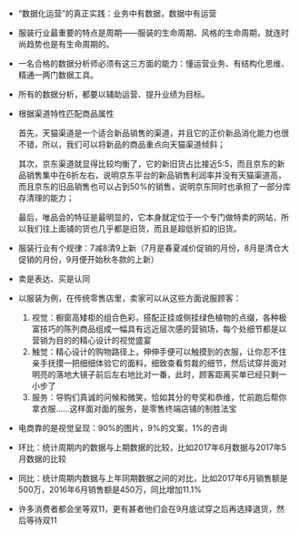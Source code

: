 - “数据化运营”的真正实践：业务中有数据，数据中有运营

- 服装行业最重要的特点是周期——服装的生命周期、风格的生命周期，就连时尚趋势也是有生命周期的。

- 一名合格的数据分析师必须有这三方面的能力：懂运营业务、有结构化思维、精通一两门数据工具。

- 所有的数据分析，都要以辅助运营、提升业绩为目标。

- 根据渠道特性匹配商品属性

  首先，天猫渠道是一个适合新品销售的渠道，并且它的正价新品消化能力也很不错，所以，我们可以将新品的商品重点向天猫渠道倾斜；

  其次，京东渠道就显得比较均衡了，它的新旧货占比接近5:5，而且京东的新品销售集中在6折左右，说明京东平台的新品销售利润率并没有天猫渠道高，而且京东的旧品销售也可以占到50%的销售，说明京东同时也承担了一部分库存清理的能力；

  最后，唯品会的特征是最明显的，它本身就定位于一个专门做特卖的网站，所以我们往上面铺的货也几乎都是旧货，而且是超低折扣的旧货。

- 服装行业有个规律：7减8清9上新（7月是春夏减价促销的月份，8月是清仓大促销的月份，9月便开始秋冬款的上新）
- 卖是表达、买是认同
- 以服装为例，在传统零售店里，卖家可以从这些方面说服顾客：
  1. 视觉：橱窗高矮柜的组合色彩，搭配正挂或侧挂绿色植物的点缀，各种极富技巧的陈列商品组成一幅具有远近层次感的营销场，每个处细节都是以营销为目的的精心设计的视觉盛宴
  2. 触觉：精心设计的购物路径上，伸伸手便可以触摸到的衣服，让你忍不住亲手抚摸一把细细体验它的面料，细致查看剪裁的细节，然后试穿并面对明亮的落地大镜子前后左右地比对一番，此时，顾客距离买单已经只剩一小步了
  3. 服务：导购们真诚的问候和微笑，恰如其分的夸奖和恭维，忙前跑后帮你拿衣服……这样面对面的服务，是零售终端店铺的制胜法宝

- 电商靠的是视觉呈现：90%的图片，9%的文案，1%的咨询
- 环比：统计周期内的数据与上期数据的比较，比如2017年6月数据与2017年5月数据的比较
- 同比：统计周期内数据与上年同期数据之间的对比，比如2017年6月销售额是500万，2016年6月销售额是450万，同比增加11.1%
- 许多消费者都会坐等双11，更有甚者他们会在9月底试穿之后再选择退货，然后等待双11
